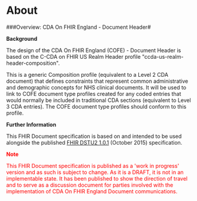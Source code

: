 # About #

###Overview: CDA On FHIR England - Document Header#

**Background**

The design of the CDA On FHIR England (COFE) - Document Header is based on the C-CDA on FHIR US Realm Header profile "ccda-us-realm-header-composition".

This is a generic Composition profile (equivalent to a Level 2 CDA document) that defines constraints that represent common administrative and demographic concepts for NHS clinical documents. It will be used to link to COFE document type profiles created for any coded entries that would normally be included in traditional CDA sections (equivalent to Level 3 CDA entries). The COFE document type profiles should conform to this profile.

**Further Information**

This FHIR Document specification is based on and intended to be used alongside the published [FHIR DSTU2 1.0.1] (October 2015) specification. 

[FHIR DSTU2 1.0.1]: http://hl7.org/fhir/index.html

<font color="red">**Note**

This FHIR Document specification is published as a 'work in progress' version and as such is subject to change. As it is a DRAFT, it is not in an implementable state. It has been published to show the direction of travel and to serve as a discussion document for parties involved with the implementation of CDA On FHIR England  Document communications.
</font>